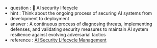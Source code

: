 - question : 🔄 AI security lifecycle
- hint : Think about the ongoing process of securing AI systems from development to deployment
- answer : A continuous process of diagnosing threats, implementing defenses, and validating security measures to maintain AI system resilience against evolving adversarial tactics
- reference : <a href="https://www.youtube.com/watch?v=XfuoKTQgOFY" target="_blank">AI Security Lifecycle Management</a>
